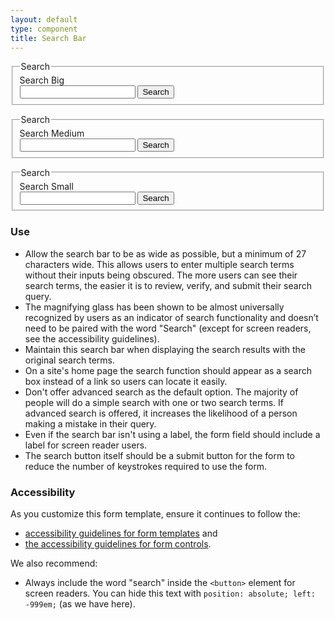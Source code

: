 ```yaml
---
layout: default
type: component
title: Search Bar
---
```


<div class="preview preview-search-bar">

  <div class="usa-grid">
    <div class="usa-width-one-half">
      <form class="usa-search usa-search-big">           
        <fieldset>
          <legend class="usa-sr-only">Search</legend>
          <label for="search-field-big">Search Big</label>
          <div class="usa-search-bar">
            <input class="usa-search-input-big" type="search" id="search-field-big" class="usa-search-field">
            <button class="usa-search-submit usa-search-submit-big" type="submit">
              <span class="usa-search-submit-text">Search</span>
            </button>
          </div>
        </fieldset>
      </form>
    </div>
  </div>

  <div class="usa-grid">
    <div class="usa-width-one-third">
      <form class="usa-search usa-search-medium">           
        <fieldset>
          <legend class="usa-sr-only">Search</legend>
          <label for="search-field">Search Medium</label>
          <div class="usa-search-bar">
            <input class="usa-search-input-medium" type="search" id="search-field" class="usa-search-field">
            <button class="usa-search-submit usa-search-submit-medium" type="submit">
              <span class="usa-search-submit-text">Search</span>
            </button>
          </div>
        </fieldset>
      </form>
    </div>
  </div>

  <div class="usa-grid">
    <div class="usa-width-one-fourth">  
      <form class="usa-search usa-search-small">           
        <fieldset>
          <legend class="usa-sr-only">Search</legend>
          <label for="search-field-small">Search Small</label>
          <div class="usa-search-bar">
            <input class="usa-search-input-small" type="search" id="search-field-small" class="usa-search-field">
            <button class="usa-search-submit usa-search-submit-small" type="submit">
              <span class="usa-sr-only">Search</span>
            </button>
          </div>
        </fieldset>
      </form>
    </div>
  </div>
  
</div>

<div class="usa-grid">
  <div class="usa-width-one-half">
    <h3 class="usa-heading">Use</h3>
    <ul>
      <li>Allow the search bar to be as wide as possible, but a minimum of 27 characters wide. This allows users to enter multiple search terms without their inputs being obscured. The more users can see their search terms, the easier it is to review, verify, and submit their search query.</li>
      <li>The magnifying glass has been shown to be almost universally recognized by users as an indicator of search functionality and doesn’t need to be paired with the word "Search" (except for screen readers, see the accessibility guidelines).</li>
      <li>Maintain this search bar when displaying the search results with the original search terms.</li>
      <li>On a site's home page the search function should appear as a search box instead of a link so users can locate it easily.</li>
      <li>Don't offer advanced search as the default option. The majority of people will do a simple search with one or two search terms. If advanced search is offered, it increases the likelihood of a person making a mistake in their query.</li>
      <li>Even if the search bar isn't using a label, the form field should include a label for screen reader users.</li>
      <li>The search button itself should be a submit button for the form to reduce the number of keystrokes required to use the form.</li>
    </ul>
  </div>
  <div class="usa-width-one-half">
    <h3 class="usa-heading">Accessibility</h3>
    <p>As you customize this form template, ensure it continues to follow the:</p>
    <ul>
      <li><a href="{{ site.baseurl }}/components/#forms-blocks">accessibility guidelines for form templates</a> and</li>
      <li><a href="{{ site.baseurl }}/elements/#inputs">the accessibility guidelines for form controls</a>.</li>
    </ul>
    <p>We also recommend:</p>
    <ul>
      <li>Always include the word "search" inside the <code>&lt;button&gt;</code> element for screen readers. You can hide this text with <code>position: absolute; left: -999em;</code> (as we have here).
    </ul>
  </div>  
</div>
